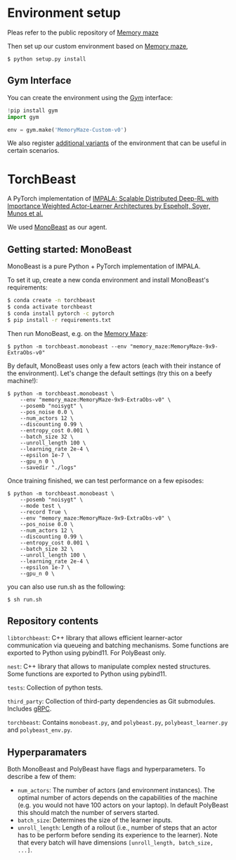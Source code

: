 # Environment setup
Pleas refer to the public repository of [Memory maze](https://github.com/jurgisp/memory-maze)

Then set up our custom environment based on [Memory maze](https://github.com/jurgisp/memory-maze),

```shell
$ python setup.py install
```
## Gym Interface
You can create the environment using the [Gym](https://github.com/openai/gym) interface:

```python
!pip install gym
import gym

env = gym.make('MemoryMaze-Custom-v0')
```
We also register [additional variants](https://github.com/KSB21ST/IMPALA_memory_maze/blob/torchbeast_submit/memory_maze/__init__.py) of the environment that can be useful in certain scenarios.

# TorchBeast
A PyTorch implementation of [IMPALA: Scalable Distributed
Deep-RL with Importance Weighted Actor-Learner Architectures
by Espeholt, Soyer, Munos et al.](https://arxiv.org/abs/1802.01561)

We used
[MonoBeast](#getting-started-monobeast) as our agent.

## Getting started: MonoBeast

MonoBeast is a pure Python + PyTorch implementation of IMPALA.

To set it up, create a new conda environment and install MonoBeast's
requirements:

```bash
$ conda create -n torchbeast
$ conda activate torchbeast
$ conda install pytorch -c pytorch
$ pip install -r requirements.txt
```

Then run MonoBeast, e.g. on the [Memory Maze](https://github.com/jurgisp/memory-maze):

```shell
$ python -m torchbeast.monobeast --env "memory_maze:MemoryMaze-9x9-ExtraObs-v0"
```

By default, MonoBeast uses only a few actors (each with their instance
of the environment). Let's change the default settings (try this on a
beefy machine!):

```shell
$ python -m torchbeast.monobeast \
    --env "memory_maze:MemoryMaze-9x9-ExtraObs-v0" \
    --posemb "noisygt" \
    --pos_noise 0.0 \
    --num_actors 12 \
    --discounting 0.99 \
    --entropy_cost 0.001 \
    --batch_size 32 \
    --unroll_length 100 \
    --learning_rate 2e-4 \
    --epsilon 1e-7 \
    --gpu_n 0 \
    --savedir "./logs"
```

Once training finished, we can test performance on a few episodes:

```shell
$ python -m torchbeast.monobeast \
    --posemb "noisygt" \
    --mode test \
    --record True \
    --env "memory_maze:MemoryMaze-9x9-ExtraObs-v0" \
    --pos_noise 0.0 \
    --num_actors 12 \
    --discounting 0.99 \
    --entropy_cost 0.001 \
    --batch_size 32 \
    --unroll_length 100 \
    --learning_rate 2e-4 \
    --epsilon 1e-7 \
    --gpu_n 0 \
```
you can also use run.sh as the following:
```shell
$ sh run.sh
```

## Repository contents

`libtorchbeast`: C++ library that allows efficient learner-actor
communication via queueing and batching mechanisms. Some functions are
exported to Python using pybind11. For PolyBeast only.

`nest`: C++ library that allows to manipulate complex
nested structures. Some functions are exported to Python using
pybind11.

`tests`: Collection of python tests.

`third_party`: Collection of third-party dependencies as Git
submodules. Includes [gRPC](https://grpc.io/).

`torchbeast`: Contains `monobeast.py`, and `polybeast.py`,
`polybeast_learner.py` and `polybeast_env.py`.


## Hyperparamaters

Both MonoBeast and PolyBeast have flags and hyperparameters. To
describe a few of them:

* `num_actors`: The number of actors (and environment instances). The
  optimal number of actors depends on the capabilities of the machine
  (e.g. you would not have 100 actors on your laptop). In default
  PolyBeast this should match the number of servers started.
* `batch_size`: Determines the size of the learner inputs.
* `unroll_length`: Length of a rollout (i.e., number of steps that an
  actor has to be perform before sending its experience to the
  learner). Note that every batch will have dimensions
  `[unroll_length, batch_size, ...]`.
